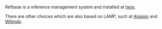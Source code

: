 Refbase is a reference management system and installed at [here](http://10.8.4.170:8084).

There are other choices which are also based on LAMP, such at [Aigaion](https://sourceforge.net/projects/aigaion/) and [Wikindx](http://wikindx.sourceforge.net/).
